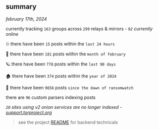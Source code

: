 
## summary
_february 17th, 2024_

currently tracking `163` groups across `299` relays & mirrors - _`92` currently online_

⏲ there have been `15` posts within the `last 24 hours`

🦈 there have been `181` posts within the `month of february`

🪐 there have been `778` posts within the `last 90 days`

🏚 there have been `374` posts within the `year of 2024`

🦕 there have been `9656` posts `since the dawn of ransomwatch`

there are `96` custom parsers indexing posts

_`20` sites using v2 onion services are no longer indexed - [support.torproject.org](https://support.torproject.org/onionservices/v2-deprecation/)_

> see the project [README](https://github.com/joshhighet/ransomwatch#ransomwatch--) for backend technicals
